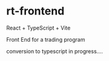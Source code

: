# rt-frontend

React + TypeScript + Vite

Front End for a trading program

conversion to typescript in progress.... 
